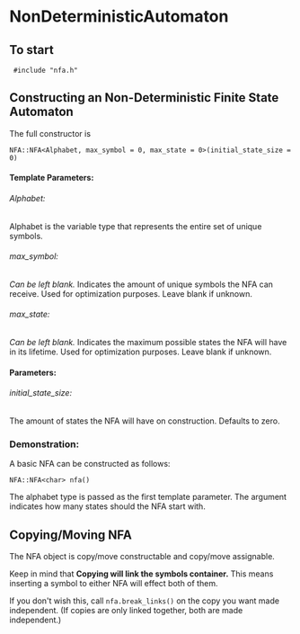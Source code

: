 # NonDeterministicAutomaton
## To start
` #include "nfa.h"`

## Constructing an Non-Deterministic Finite State Automaton
The full constructor is
```
NFA::NFA<Alphabet, max_symbol = 0, max_state = 0>(initial_state_size = 0)
```
#### Template Parameters:

###### Alphabet:
Alphabet is the variable type that represents the entire set of unique symbols.
###### max_symbol:
*Can be left blank.* Indicates the amount of unique symbols the NFA can receive. Used for optimization purposes. Leave blank if unknown.
###### max_state:
*Can be left blank.* Indicates the maximum possible states the NFA will have in its lifetime. Used for optimization purposes. Leave blank if unknown.

#### Parameters:

###### initial_state_size:
The amount of states the NFA will have on construction. Defaults to zero.

### Demonstration:
A basic NFA can be constructed as follows:
```
NFA::NFA<char> nfa()
```
The alphabet type is passed as the first template parameter. The argument indicates how many states should the NFA start with.


## Copying/Moving NFA
The NFA object is copy/move constructable and copy/move assignable.

Keep in mind that **Copying will link the symbols container.** This means inserting a symbol to either NFA will effect both of them.

If you don't wish this, call `nfa.break_links()`
on the copy you want made independent. (If copies are only linked together, both are made independent.)
